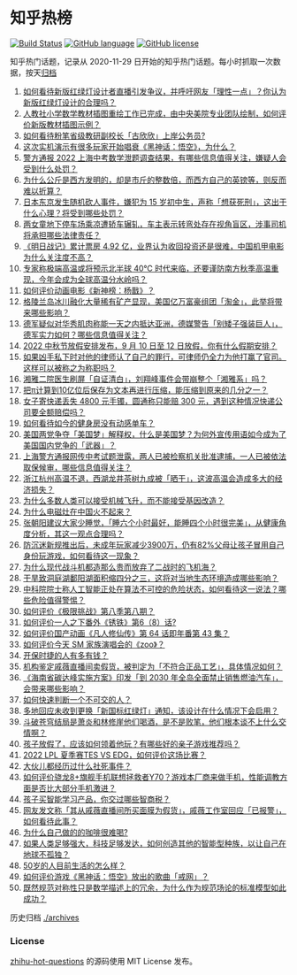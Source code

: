# 知乎热榜
[![Build Status](https://github.com/ToWeLong/zhihu-hot-questions/workflows/CI/badge.svg)](https://github.com/ToWeLong/zhihu-hot-questions/actions)
[![GitHub language](https://img.shields.io/badge/language-golang-orange.svg)](https://golang.org/)
[![GitHub license](https://img.shields.io/github/license/ToWeLong/zhihu-hot-questions)](https://github.com/ToWeLong/zhihu-hot-questions/blob/main/LICENSE)

知乎热门话题，记录从 2020-11-29 日开始的知乎热门话题。每小时抓取一次数据，按天[归档](./archives)

<!-- BEGIN -->

1. [如何看待新版红绿灯设计者直播引发争议，并呼吁网友「理性一点」？你认为新版红绿灯设计的合理吗？](https://www.zhihu.com/question/549418831)
1. [人教社小学数学教材插图重绘工作已完成，由中央美院专业团队绘制，如何评价新版教材插图示例？](https://www.zhihu.com/question/549435016)
1. [如何看待粉笔省级教研副校长「古欣欣」上岸公务员?](https://www.zhihu.com/question/549370296)
1. [这次实机演示有很多玩家开始唱衰《黑神话：悟空》，为什么？](https://www.zhihu.com/question/549222819)
1. [警方通报 2022 上海中考数学泄题调查结果，有哪些信息值得关注，嫌疑人会受到什么处罚？](https://www.zhihu.com/question/549442596)
1. [为什么公斤是西方发明的，却是市斤的整数倍，而西方自己的英镑等，则反而难以折算？](https://www.zhihu.com/question/548407138)
1. [日本东京发生随机砍人事件，嫌犯为 15 岁初中生，声称「想获死刑」，这出于什么心理？将受到哪些处罚？](https://www.zhihu.com/question/549369278)
1. [两女童地下停车场乘凉遭轿车辗轧，车主表示转弯处存在视角盲区，涉事司机将承担哪些法律责任？](https://www.zhihu.com/question/548636899)
1. [《明日战记》累计票房 4.92 亿，业界认为收回投资还是很难，中国机甲电影为什么关注度不高？](https://www.zhihu.com/question/548668153)
1. [专家称极端高温或将预示北半球 40℃ 时代来临，还要谨防南方秋季高温重现，今年会成为全球高温分水岭吗？](https://www.zhihu.com/question/549402294)
1. [如何评价动画电影《新神榜：杨戬》？](https://www.zhihu.com/question/450032316)
1. [格陵兰岛冰川融化大量稀有矿产显现，美国亿万富豪组团「淘金」，此举将带来哪些影响？](https://www.zhihu.com/question/549423288)
1. [德军疑似对华秀肌肉称能一天之内抵达亚洲，德媒警告「别矮子强装巨人」，德军实力如何？哪些信息值得关注？](https://www.zhihu.com/question/549350081)
1. [2022 中秋节放假安排发布，9 月 10 日至 12 日放假，你有什么假期安排？](https://www.zhihu.com/question/549421588)
1. [如果凶手私下时对他的律师认了自己的罪行，可律师仍全力为他打赢了官司。这样可以被称之为称职吗？](https://www.zhihu.com/question/471281291)
1. [湘雅二院医生刷屏「自证清白」，刘翔峰事件会带崩整个「湘雅系」吗？](https://www.zhihu.com/question/549434690)
1. [把π计算到10亿位后保存为文本再进行压缩，能压缩到原来的几分之一？](https://www.zhihu.com/question/547339694)
1. [女子寄快递丢失 4800 元手镯，圆通称只能赔 300 元，遇到这种情况快递公司要全额赔偿吗？](https://www.zhihu.com/question/549353693)
1. [如何看待如今的健身房没有动感单车？](https://www.zhihu.com/question/548279321)
1. [美国两党争夺「美国梦」解释权，什么是美国梦？为何外宣传用语如今成为了美国国内党争的「武器」？](https://www.zhihu.com/question/549493006)
1. [上海警方通报网传中考试题泄露，两人已被检察机关批准逮捕，一人已被依法取保候审，哪些信息值得关注？](https://www.zhihu.com/question/549442244)
1. [浙江杭州高温不退，西湖龙井茶树九成被「晒干」，这波高温会造成多大的经济损失？](https://www.zhihu.com/question/549350332)
1. [为什么多数人类可以接受机械飞升，而不能接受基因改造？](https://www.zhihu.com/question/518322306)
1. [为什么电磁灶在中国火不起来？](https://www.zhihu.com/question/540667123)
1. [张朝阳建议大家少睡觉，「睡六个小时最好，能睡四个小时很完美」，从健康角度分析，其这一观点合理吗？](https://www.zhihu.com/question/549507149)
1. [防沉迷新规推出后，未成年玩家减少3900万，仍有82%父母让孩子冒用自己身份玩游戏，如何看待这一现象？](https://www.zhihu.com/question/549383661)
1. [为什么现代战斗机都造那么贵而放弃了二战时的飞机海？](https://www.zhihu.com/question/549440459)
1. [干旱致洞庭湖鄱阳湖面积缩四分之三，这将对当地生态环境造成哪些影响？](https://www.zhihu.com/question/549066001)
1. [中科院院士称人工智能正处在算法不可控的危险状态，如何看待这一说法？哪些危险值得警惕？](https://www.zhihu.com/question/549377791)
1. [如何评价《极限挑战》第八季第八期？](https://www.zhihu.com/question/549373686)
1. [如何评价一人之下番外《锈铁》第6（8）话?](https://www.zhihu.com/question/549167976)
1. [如何评价国产动画《凡人修仙传》第 64 话即年番第 43 集？](https://www.zhihu.com/question/549037075)
1. [如何评价今天 SM 家族演唱会的《zoo》？](https://www.zhihu.com/question/549271005)
1. [开保时捷的人有多有钱？](https://www.zhihu.com/question/549234032)
1. [机构鉴定戚薇直播间卖假货，被判定为「不符合正品工艺」，具体情况如何？](https://www.zhihu.com/question/549491122)
1. [《海南省碳达峰实施方案》印发「到 2030 年全岛全面禁止销售燃油汽车」，会带来哪些影响？](https://www.zhihu.com/question/549475847)
1. [如何快速判断一个不可交的人？](https://www.zhihu.com/question/549185385)
1. [多地回应未收到更换「新国标红绿灯」通知，该设计在什么情况下会启用？](https://www.zhihu.com/question/549472800)
1. [斗破苍穹结局是萧炎和林修崖他们喝酒，是不是败笔，他们根本谈不上什么交情啊？](https://www.zhihu.com/question/307275984)
1. [孩子放假了，应该如何领着他玩？有哪些好的亲子游戏推荐吗？](https://www.zhihu.com/question/437958758)
1. [2022 LPL 夏季赛TES VS EDG，如何评价这场比赛？](https://www.zhihu.com/question/549515110)
1. [大伙儿都经历过什么社死事件？](https://www.zhihu.com/question/481483709)
1. [如何评价骁龙8+旗舰手机联想拯救者Y70？游戏本厂商来做手机，性能调教方面是否比大部分手机激进？](https://www.zhihu.com/question/549258972)
1. [孩子买智能学习产品，你交过哪些智商税？](https://www.zhihu.com/question/549359750)
1. [网友发文称「其从戚薇直播间所买面膜为假货」，戚薇工作室回应「已报警」，如何看待此事？](https://www.zhihu.com/question/549500680)
1. [为什么自己做的的咖啡很难喝?](https://www.zhihu.com/question/453900533)
1. [如果人类足够强大，科技足够发达，如何创造其他的智能型种族，以让自己在地球不孤独？](https://www.zhihu.com/question/548578516)
1. [50岁的人目前生活的怎么样？](https://www.zhihu.com/question/450008134)
1. [如何评价游戏《黑神话：悟空》放出的歌曲「戒网」？](https://www.zhihu.com/question/549185911)
1. [既然规范对称性只是数学描述上的冗余，为什么作为规范场论的标准模型如此成功？](https://www.zhihu.com/question/455033981)

<!-- END -->

历史归档 [./archives](./archives)


### License
[zhihu-hot-questions](https://github.com/towelong/zhihu-hot-questions) 的源码使用 MIT License 发布。